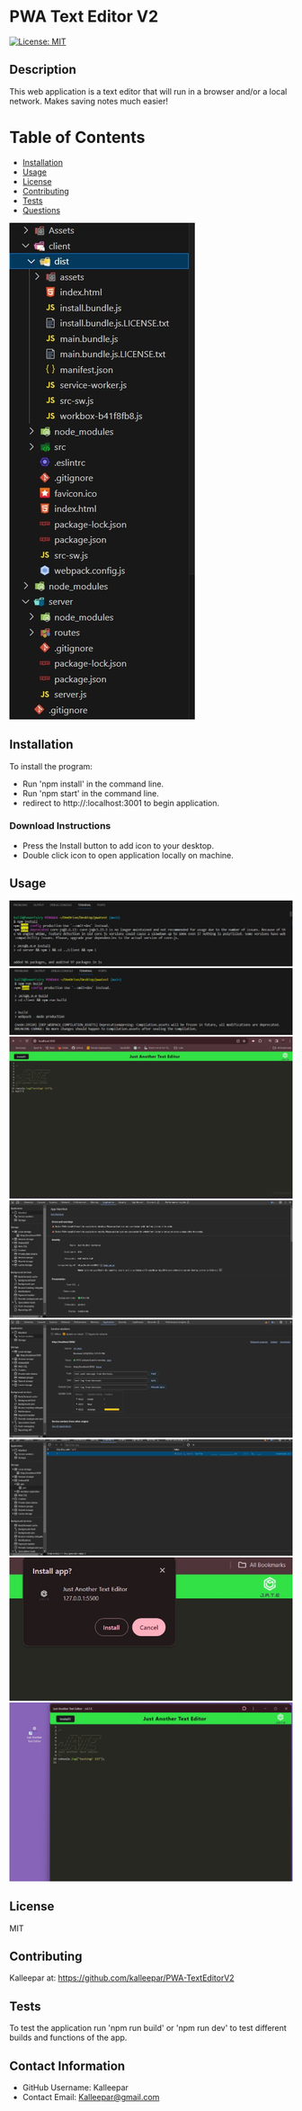 # PWA Text Editor V2

[![License: MIT](https://img.shields.io/badge/License-MIT-yellow.svg)](https://opensource.org/licenses/MIT)

## Description
This web application is a text editor that will run in a browser and/or a local network. Makes saving notes much easier!

# Table of Contents 
* [Installation](##-Installation)
* [Usage](##-Usage)
* [License](##-Installation)
* [Contributing](##-Contributing)
* [Tests](##-Tests)
* [Questions](##-Contact-Information)

![Alt text](https://github.com/kalleepar/PWA-TextEditorV2/blob/main/Assets/PWAguide3.jpg)
  
## Installation
To install the program:
* Run 'npm install' in the command line.
* Run 'npm start' in the command line.
* redirect to http://:localhost:3001 to begin application.
### Download Instructions
* Press the Install button to add icon to your desktop.
* Double click icon to open application locally on machine.

## Usage
![Alt text](https://github.com/kalleepar/PWA-TextEditorV2/blob/main/Assets/PWAguide1.jpg)
![Alt text](https://github.com/kalleepar/PWA-TextEditorV2/blob/main/Assets/PWAguide2.png)
![Alt text](https://github.com/kalleepar/PWA-TextEditorV2/blob/main/Assets/PWAguide4.jpg)
![Alt text](https://github.com/kalleepar/PWA-TextEditorV2/blob/main/Assets/PWAguide5.jpg)
![Alt text](https://github.com/kalleepar/PWA-TextEditorV2/blob/main/Assets/PWAguide6.jpg)
![Alt text](https://github.com/kalleepar/PWA-TextEditorV2/blob/main/Assets/PWAguide7.jpg)
![Alt text](https://github.com/kalleepar/PWA-TextEditorV2/blob/main/Assets/PWAguide8.jpg)
![Alt text](https://github.com/kalleepar/PWA-TextEditorV2/blob/main/Assets/PWAguide9.jpg)

## License 
MIT

## Contributing 
Kalleepar at:
https://github.com/kalleepar/PWA-TextEditorV2

## Tests
To test the application run 'npm run build' or 'npm run dev' to test different builds and functions of the app.

## Contact Information 
* GitHub Username: Kalleepar
* Contact Email: Kalleepar@gmail.com